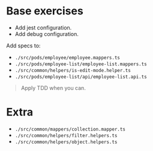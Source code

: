 # Base exercises

- Add jest configuration.
- Add debug configuration.

Add specs to:

- `./src/pods/employee/employee.mappers.ts`
- `./src/pods/employee-list/employee-list.mappers.ts`
- `./src/common/helpers/is-edit-mode.helper.ts`
- `./src/pods/employee-list/api/employee-list.api.ts`

> Apply TDD when you can.

# Extra

- `./src/common/mappers/collection.mapper.ts`
- `./src/common/helpers/filter.helpers.ts`
- `./src/common/helpers/object.helpers.ts`
